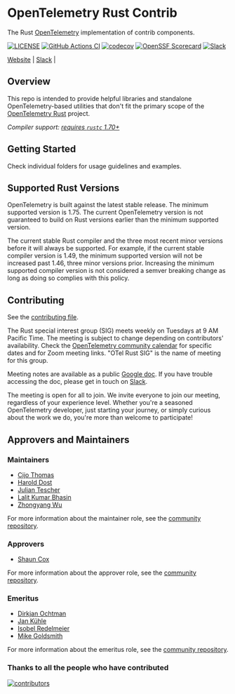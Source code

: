 # OpenTelemetry Rust Contrib

The Rust [OpenTelemetry](https://opentelemetry.io/) implementation of contrib components.

[![LICENSE](https://img.shields.io/crates/l/opentelemetry)](./LICENSE)
[![GitHub Actions CI](https://github.com/open-telemetry/opentelemetry-rust-contrib/workflows/CI/badge.svg)](https://github.com/open-telemetry/opentelemetry-rust-contrib/actions?query=workflow%3ACI+branch%3Amain)
[![codecov](https://codecov.io/gh/open-telemetry/opentelemetry-rust-contrib/branch/main/graph/badge.svg)](https://codecov.io/gh/open-telemetry/opentelemetry-rust-contrib)
[![OpenSSF Scorecard](https://api.scorecard.dev/projects/github.com/open-telemetry/opentelemetry-rust-contrib/badge)](https://scorecard.dev/viewer/?uri=github.com/open-telemetry/opentelemetry-rust-contrib)
[![Slack](https://img.shields.io/badge/slack-@cncf/otel/rust-brightgreen.svg?logo=slack)](https://cloud-native.slack.com/archives/C03GDP0H023)

[Website](https://opentelemetry.io/) |
[Slack](https://cloud-native.slack.com/archives/C03GDP0H023) |

## Overview

This repo is intended to provide helpful libraries and standalone
OpenTelemetry-based utilities that don't fit the primary scope of the
[OpenTelemetry Rust](https://github.com/open-telemetry/opentelemetry-rust)
project.

*Compiler support: [requires `rustc` 1.70+][msrv]*

[msrv]: #supported-rust-versions

## Getting Started

Check individual folders for usage guidelines and examples.

## Supported Rust Versions

OpenTelemetry is built against the latest stable release. The minimum supported
version is 1.75. The current OpenTelemetry version is not guaranteed to build
on Rust versions earlier than the minimum supported version.

The current stable Rust compiler and the three most recent minor versions
before it will always be supported. For example, if the current stable compiler
version is 1.49, the minimum supported version will not be increased past 1.46,
three minor versions prior. Increasing the minimum supported compiler version
is not considered a semver breaking change as long as doing so complies with
this policy.

## Contributing

See the [contributing file](CONTRIBUTING.md).

The Rust special interest group (SIG) meets weekly on Tuesdays at 9 AM Pacific
Time. The meeting is subject to change depending on contributors' availability.
Check the [OpenTelemetry community
calendar](https://github.com/open-telemetry/community?tab=readme-ov-file#calendar)
for specific dates and for Zoom meeting links. "OTel Rust SIG" is the name of
meeting for this group.

Meeting notes are available as a public [Google
doc](https://docs.google.com/document/d/12upOzNk8c3SFTjsL6IRohCWMgzLKoknSCOOdMakbWo4/edit).
If you have trouble accessing the doc, please get in touch on
[Slack](https://cloud-native.slack.com/archives/C03GDP0H023).

The meeting is open for all to join. We invite everyone to join our meeting,
regardless of your experience level. Whether you're a seasoned OpenTelemetry
developer, just starting your journey, or simply curious about the work we do,
you're more than welcome to participate!

## Approvers and Maintainers

### Maintainers

* [Cijo Thomas](https://github.com/cijothomas)
* [Harold Dost](https://github.com/hdost)
* [Julian Tescher](https://github.com/jtescher)
* [Lalit Kumar Bhasin](https://github.com/lalitb)
* [Zhongyang Wu](https://github.com/TommyCpp)

For more information about the maintainer role, see the [community repository](https://github.com/open-telemetry/community/blob/main/guides/contributor/membership.md#maintainer).

### Approvers

* [Shaun Cox](https://github.com/shaun-cox)

For more information about the approver role, see the [community repository](https://github.com/open-telemetry/community/blob/main/community-membership.md#approver).

### Emeritus

* [Dirkjan Ochtman](https://github.com/djc)
* [Jan Kühle](https://github.com/frigus02)
* [Isobel Redelmeier](https://github.com/iredelmeier)
* [Mike Goldsmith](https://github.com/MikeGoldsmith)

For more information about the emeritus role, see the [community repository](https://github.com/open-telemetry/community/blob/main/guides/contributor/membership.md#emeritus-maintainerapprovertriager).

### Thanks to all the people who have contributed

[![contributors](https://contributors-img.web.app/image?repo=open-telemetry/opentelemetry-rust-contrib)](https://github.com/open-telemetry/opentelemetry-rust-contrib/graphs/contributors)
